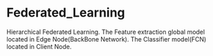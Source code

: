 # Federated_Learning
Hierarchical Federated Learning. 
The Feature extraction global model located in Edge Node(BackBone Network).
The Classifier model(FCN) located in Client Node.
